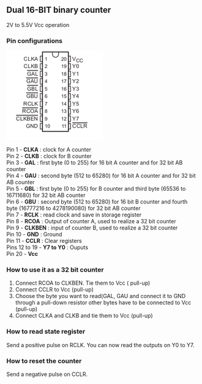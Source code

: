 ## Dual 16-BIT binary counter

2V to 5.5V Vcc operation

### Pin configurations

![](SN74LV8154_pin_configurations.png)



Pin 1 - **CLKA** : clock for A counter  
Pin 2 - **CLKB** : clock for B counter  
Pin 3 - **GAL** : first  byte (0 to 255) for 16 bit A counter and for 32 bit AB counter   
Pin 4 - **GAU** : second byte (512 to 65280) for 16 bit A counter and for 32 bit AB counter  
Pin 5 - **GBL** : first byte (0 to 255) for B counter and third byte (65536 to 16711680) for 32 bit AB counter  
Pin 6 - **GBU** : second byte (512 to 65280) for 16 bit B counter and fourth byte (16777216 to 4278190080) for 32 bit AB counter  
Pin 7 - **RCLK** : read clock and save in storage register  
Pin 8 - **RCOA** : Output of counter A, used to realize a 32 bit counter  
Pin 9 - **CLKBEN** : input of counter B, used to realize a 32 bit counter  
Pin 10 - **GND** : Ground  
Pin 11 - **CCLR** : Clear registers  
Pins 12 to 19 - **Y7 to Y0** : Ouputs  
Pin 20 - **Vcc**  

### How to use it as a 32 bit counter

1. Connect RCOA to CLKBEN. Tie them to Vcc ( pull-up)
2. Connect CCLR to Vcc (pull-up)
3. Choose the byte you want to read(GAL, GAU and connect it to GND through a pull-down resistor other bytes have to be connected to Vcc (pull-up)
4. Connect CLKA and CLKB and tie them to Vcc (pull-up)

### How to read state register

Send a positive pulse on RCLK. You can now read the outputs on Y0 to Y7.

### How to reset the counter

Send a negative pulse on CCLR.




